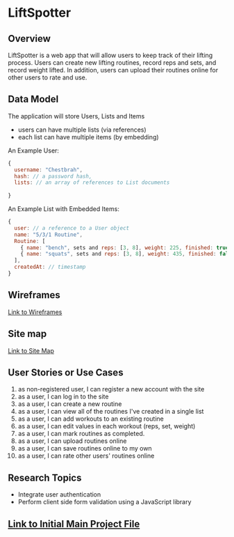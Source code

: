 # LiftSpotter 

## Overview


LiftSpotter is a web app that will allow users to keep track of their lifting process. Users can create new lifting routines, record reps and sets, and record weight lifted. In addition, users can upload their routines online for other users to rate and use. 

## Data Model
The application will store Users, Lists and Items

* users can have multiple lists (via references)
* each list can have multiple items (by embedding)

An Example User:

```javascript
{
  username: "Chestbrah",
  hash: // a password hash,
  lists: // an array of references to List documents
  
}
```

An Example List with Embedded Items:

```javascript
{
  user: // a reference to a User object
  name: "5/3/1 Routine",
  Routine: [
    { name: "bench", sets and reps: [3, 8], weight: 225, finished: true},
    { name: "squats", sets and reps: [3, 8], weight: 435, finished: false},
  ],
  createdAt: // timestamp
}
```

## Wireframes

[Link to Wireframes](https://balsamiq.cloud/s3ici/puf7b)

## Site map

[Link to Site Map](https://balsamiq.cloud/s3ici/puf7b/r97A5)

## User Stories or Use Cases

1. as non-registered user, I can register a new account with the site
2. as a user, I can log in to the site
3. as a user, I can create a new routine
4. as a user, I can view all of the routines I've created in a single list
5. as a user, I can add workouts to an existing routine
6. as a user, I can edit values in each workout (reps, set, weight)
7. as a user, I can mark routines as completed.
8. as a user, I can upload routines online
9. as a user, I can save routines online to my own
10. as a user, I can rate other users' routines online

## Research Topics

* Integrate user authentication
* Perform client side form validation using a JavaScript library

## [Link to Initial Main Project File](https://github.com/nyu-csci-ua-0480-003-fall-2017/yw1685-final-project/blob/master/src/app.js) 

